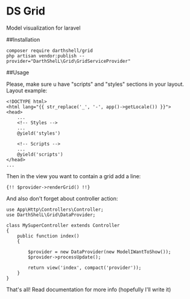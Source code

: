 # DS Grid
Model visualization for laravel

##Installation

    composer require darthshell/grid
    php artisan vendor:publish --provider="DarthShelL\Grid\GridServiceProvider"


##Usage

Please, make sure u have "scripts" and "styles" sections in your layout.
Layout example:
    
    <!DOCTYPE html>
    <html lang="{{ str_replace('_', '-', app()->getLocale()) }}">
    <head>
        ...
        <!-- Styles -->
        ...
        @yield('styles')
    
        <!-- Scripts -->
        ...
        @yield('scripts')
    </head>
    ...

Then in the view you want to contain a grid add a line:

    {!! $provider->renderGrid() !!}
    
And also don't forget about controller action:

    use App\Http\Controllers\Controller;
    use DarthShelL\Grid\DataProvider;
    
    class MySuperController extends Controller
    {
        public function index()
        {
    
            $provider = new DataProvider(new ModelIWantToShow());
            $provider->processUpdate();
    
            return view('index', compact('provider'));
        }
    }

That's all!
Read documentation for more info (hopefully I'll write it)
